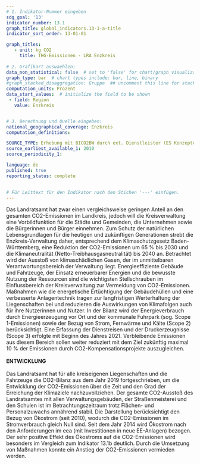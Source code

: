 ```yaml
---
# 1. Indikator-Nummer eingeben 
sdg_goal: '13' 
indicator_number: 13.1
graph_title: global_indicators.13-1-a-title
indicator_sort_order: 13-01-01

graph_titles:
   - unit: kg CO2
     title: THG-Emissionen - LRA Enzkreis
 
# 2. Grafikart auswaehlen: 
data_non_statistical: false  # set to 'false' for chart/graph visualization 
graph_type: bar  # chart types include: bar, line, binary 
#graph_stacked_disaggregation: Gruppe  ## uncomment this line for stacked bars. eplace 'Geschlecht' with the field of aggregation. 
computation_units: Prozent 
data_start_values:  # initialize the field to be shown  
 - field: Region 
   value: Enzkreis


# 3. Berechnung und Quelle eingeben: 
national_geographical_coverage: Enzkreis
computation_definitions: 

SOURCE_TYPE: Erhebung mit BICO2BW durch ext. Dienstleister (ES Konzepte)
source_earliest_available_1: 2010
source_periodicity_1: 

language: de   
published: true 
reporting_status: complete
 
 
# Für Leittext für den Indikator nach den Stichen '---' einfügen. 
---
```

Das Landratsamt hat zwar einen vergleichsweise geringen Anteil an den gesamten CO2-Emissionen im Landkreis, jedoch will die Kreisverwaltung eine Vorbildfunktion für die Städte und Gemeinden, die Unternehmen sowie die Bürgerinnen und Bürger einnehmen. Zum Schutz der natürlichen Lebensgrundlagen für die heutigen und zukünftigen Generationen strebt die Enzkreis-Verwaltung daher, entsprechend dem Klimaschutzgesetz Baden-Württemberg, eine Reduktion der CO2-Emissionen um 65 % bis 2030 und die Klimaneutralität (Netto-Treibhausgasneutralität) bis 2040 an. Betrachtet wird der Ausstoß von klimaschädlichen Gasen, der im unmittelbaren Verantwortungsbereich der Verwaltung liegt. Energieeffiziente Gebäude und Fahrzeuge, der Einsatz erneuerbarer Energien und die bewusste Nutzung der Ressourcen sind die wichtigsten Stellschrauben im Einflussbereich der Kreisverwaltung zur Vermeidung von CO2-Emissionen. Maßnahmen wie die energetische Ertüchtigung der Gebäudehüllen und eine verbesserte Anlagentechnik tragen zur langfristigen Werterhaltung der Liegenschaften bei und reduzieren die Auswirkungen von Klimafolgen auch für ihre Nutzerinnen und Nutzer. In der Bilanz wird der Energieverbrauch durch Energieerzeugung vor Ort und der kommunale Fuhrpark (sog. Scope 1-Emissionen) sowie der Bezug von Strom, Fernwärme und Kälte (Scope 2) berücksichtigt. Eine Erfassung der Dienstreisen und der Druckerzeugnisse (Scope 3) erfolgte mit Beginn des Jahres 2021. Verbleibende Emissionen aus diesem Bereich sollen weiter reduziert mit dem Ziel zukünftig maximal 10 % der Emissionen durch CO2-Kompensationsprojekte auszugleichen. <br>
<br>
**ENTWICKLUNG** <br>
<br>
Das Landratsamt hat für alle kreiseigenen Liegenschaften und die Fahrzeuge die CO2-Bilanz aus dem Jahr 2019 fortgeschrieben, um die Entwicklung der CO2-Emissionen über die Zeit und den Grad der Erreichung der Klimaziele nachzuvollziehen. Der gesamte CO2-Ausstoß des Landratsamtes mit allen Verwaltungsgebäuden, der Straßenmeisterei und den Schulen ist im Betrachtungszeitraum trotz Flächen- und Personalzuwachs annährend stabil. Die Darstellung berücksichtigt den Bezug von Ökostrom (seit 2010), wodurch die CO2-Emissionen im Stromverbrauch gleich Null sind. Seit dem Jahr 2014 wird Ökostrom nach den Anforderungen im eea (mit Investitionen in neue EE-Anlagen) bezogen. Der sehr positive Effekt des Ökostroms auf die CO2-Emissionen wird besonders im Vergleich zum Indikator 13.1b deutlich. Durch die Umsetzung von Maßnahmen konnte ein Anstieg der CO2-Emissionen vermieden werden.

